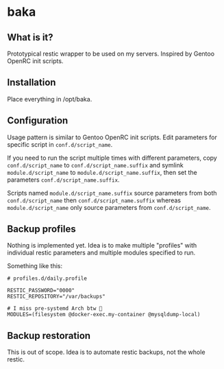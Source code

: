 # baka

## What is it?

Prototypical restic wrapper to be used on my servers. Inspired by Gentoo OpenRC init scripts.

## Installation

Place everything in /opt/baka.

## Configuration

Usage pattern is similar to Gentoo OpenRC init scripts. Edit parameters for specific script in `conf.d/script_name`.

If you need to run the script multiple times with different parameters, copy `conf.d/script_name` to `conf.d/script_name.suffix` and symlink `module.d/script_name` to `module.d/script_name.suffix`, then set the parameters `conf.d/script_name.suffix`.

Scripts named `module.d/script_name.suffix` source parameters from both `conf.d/script_name` then `conf.d/script_name.suffix` whereas `module.d/script_name` only source parameters from `conf.d/script_name`.

## Backup profiles

Nothing is implemented yet. Idea is to make multiple "profiles" with individual restic parameters and multiple modules specified to run.

Something like this:
```
# profiles.d/daily.profile

RESTIC_PASSWORD="0000"
RESTIC_REPOSITORY="/var/backups"

# I miss pre-systemd Arch btw 🥲
MODULES=(filesystem @docker-exec.my-container @mysqldump-local)
```

## Backup restoration

This is out of scope. Idea is to automate restic backups, not the whole restic.
